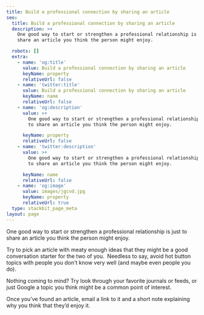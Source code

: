 ```yaml
---
title: Build a professional connection by sharing an article
seo:
  title: Build a professional connection by sharing an article
  description: >+
    One good way to start or strengthen a professional relationship is just to
    share an article you think the person might enjoy.

  robots: []
  extra:
    - name: 'og:title'
      value: Build a professional connection by sharing an article
      keyName: property
      relativeUrl: false
    - name: 'twitter:title'
      value: Build a professional connection by sharing an article
      keyName: name
      relativeUrl: false
    - name: 'og:description'
      value: >+
        One good way to start or strengthen a professional relationship is just
        to share an article you think the person might enjoy.

      keyName: property
      relativeUrl: false
    - name: 'twitter:description'
      value: >+
        One good way to start or strengthen a professional relationship is just
        to share an article you think the person might enjoy.

      keyName: name
      relativeUrl: false
    - name: 'og:image'
      value: images/jgcvd.jpg
      keyName: property
      relativeUrl: true
  type: stackbit_page_meta
layout: page
---
```

One good way to start or strengthen a professional relationship is just to share an article you think the person might enjoy.

Try to pick an article with meaty enough ideas that they might be a good conversation starter for the two of you.  Needless to say, avoid hot button topics with people you don't know very well (and maybe even people you do).

Nothing coming to mind? Try look through your favorite journals or feeds, or just Google a topic you think might be a common point of interest.

Once you’ve found an article, email a link to it and a short note explaining why you think that they’d enjoy it.
